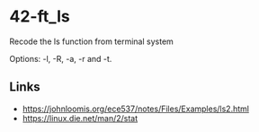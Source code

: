 # 42-ft_ls

Recode the ls function from terminal system

Options: -l, -R, -a, -r and -t.


## Links
- https://johnloomis.org/ece537/notes/Files/Examples/ls2.html
- https://linux.die.net/man/2/stat
